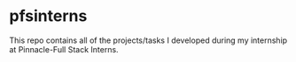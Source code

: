 # pfsinterns

This repo contains all of the projects/tasks I developed during my internship at Pinnacle-Full Stack Interns.
